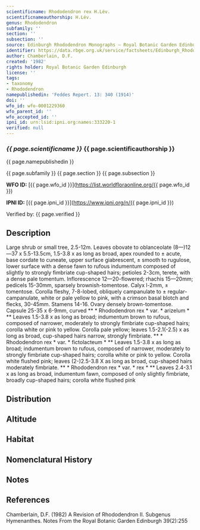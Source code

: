```yaml
---
scientificname: Rhododendron rex H.Lév.
scientificnameauthorship: H.Lév.
genus: Rhododendron
subfamily: ''
section: ''
subsection: ''
source: Edinburgh Rhododendron Monographs – Royal Botanic Garden Edinburgh
identifier: https://data.rbge.org.uk/service/factsheets/Edinburgh_Rhododendron_Monographs.xhtml
author: Chamberlain, D.F.
created: '1982'
rights holder: Royal Botanic Garden Edinburgh
license: ''
tags:
- taxonomy
- Rhododendron
namepublishedin: 'Feddes Repert. 13: 340 (1914)'
doi: ''
wfo_id: wfo-0001229360
wfo_parent_id: ''
wfo_accepted_id: ''
ipni_id: urn:lsid:ipni.org:names:333220-1
verified: null
---
```

### _{{ page.scientificname }}_ {{ page.scientificauthorship }}
 {{ page.namepublishedin }}

{{ page.subfamily }} {{ page.section }} {{ page.subsection }}

**WFO ID:** [{{ page.wfo_id }}](https://list.worldfloraonline.org/{{ page.wfo_id }})

**IPNI ID:** [{{ page.ipni_id }}](https://www.ipni.org/n/{{ page.ipni_id }})

Verified by: {{ page.verified }}



## Description
Large shrub or small tree, 2.5-12m. Leaves obovate to oblanceolate (8—)12—37 x 5.5-13.5cm, 1.5-3.8 x as long as broad, apex rounded to ± acute, base cordate to cuneate, upper surface giabrescent, ± smooth to rugulose, lower surface with a dense fawn to rufous indumentum composed of slightly to strongly fimbriate cup-shaped hairs; petioles 2-3cm, terete, with a dense pale tomentum. Inflorescence 12—20-flowered; rhachis 15—20mm; pedicels 15-30mm, sparsely brownish-tomentose. Calyx l-2mm, ± tomentose. Corolla fleshy, 7-8-lobed, obliquely campanulate to ± regular-campanulate, white or pale yellow to pink, with a crimson basal blotch and flecks, 30-45mm. Stamens 14-16. Ovary densely brown-tomentose. Capsule 25-35 x 6-9mm, curved ** * Rhododendron rex * var. * arizelum * ** Leaves 1.5-3.8 x as long as broad; indumentum brown to rufous, composed of narrower, moderately to strongly fimbriate cup-shaped hairs; corolla white or pink to yellow. Corolla pale yellow; leaves 1.5-2.1(-2.5) x as long as broad, cup-shaped hairs narrow, strongly fimbriate. ** * Rhododendron rex * var. * fictolacteum * ** Leaves 1.5-3.8 x as long as broad; indumentum brown to rufous, composed of narrower, moderately to strongly fimbriate cup-shaped hairs; corolla white or pink to yellow. Corolla white flushed pink; leaves (2-)2.5-3.8 X as long as broad, cup-shaped hairs moderately fimbriate. ** * Rhododendron rex * var. * rex * ** Leaves 2.4-3.1 x as long as broad, indumentum fawn, composed of only slightly fimbriate, broadly cup-shaped hairs; corolla white flushed pink

## Distribution


## Altitude


## Habitat


## Nomenclatural History

                       
## Notes


## References

Chamberlain, D.F. (1982) A Revision of Rhododendron II. Subgenus Hymenanthes. Notes From the Royal Botanic Garden Edinburgh 39(2):255
